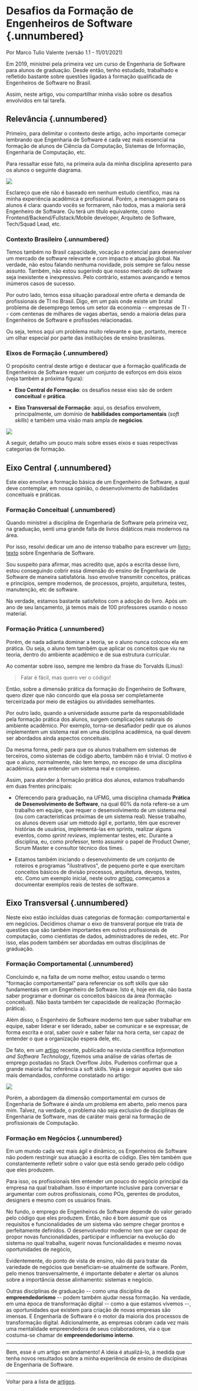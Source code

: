 # Desafios da Formação de Engenheiros de Software {.unnumbered}

Por Marco Tulio Valente (versão 1.1 - 11/01/2021)

Em 2019, ministrei pela primeira vez um curso de Engenharia de 
Software para alunos de graduação. Desde então, tenho estudado, 
trabalhado e refletido bastante sobre questões ligadas à formação 
qualificada de Engenheiros de Software no Brasil.

Assim, neste artigo, vou compartilhar minha visão sobre os desafios 
envolvidos em tal tarefa.

## Relevância {.unnumbered}

Primeiro, para delimitar o contexto deste artigo, acho importante 
começar lembrando que Engenharia de Software é cada vez mais essencial 
na formação de alunos de Ciência da Computação, Sistemas de 
Informação, Engenharia de Computação, etc.

Para ressaltar esse fato, na primeira aula da minha disciplina apresento 
para os alunos o seguinte diagrama.

![](./figs/desafios-engsoft.png)

Esclareço que ele não é baseado em nenhum estudo científico, mas 
na minha experiência acadêmica e profissional. Porém, a mensagem 
para os alunos é clara: quando vocês se formarem, não todos, mas a 
maioria será Engenheiro de Software. Ou terá um título equivalente, 
como Frontend/Backend/Fullstack/Mobile developer, Arquiteto de 
Software, Tech/Squad Lead, etc.

### Contexto Brasileiro {.unnumbered}

Temos também no Brasil capacidade, vocação e potencial para 
desenvolver um mercado de software relevante e com impacto 
e atuação global. Na verdade, não estou falando nenhuma 
novidade, pois sempre se falou nesse assunto. Também, não estou 
sugerindo que nosso mercado de software seja inexistente e 
inexpressivo. Pelo contrário, estamos avançando e temos 
inúmeros casos de sucesso. 

Por outro lado, temos essa situação paradoxal entre oferta e
demanda de profissionais de TI no Brasil. Digo, em um país onde
existe um brutal problema de desemprego temos um setor da 
economia -- empresas de TI -- com centenas de milhares de 
vagas abertas, sendo a maioria delas para Engenheiros de
Software e profissões relacionadas.

Ou seja, temos aqui um problema muito relevante e que, portanto,
merece um olhar especial por parte das instituições de ensino 
brasileiras.

### Eixos de Formação {.unnumbered}

O propósito central deste artigo é destacar 
que a formação qualificada de Engenheiros de Software requer 
um conjunto de esforços em dois eixos (veja também a próxima figura):

* **Eixo Central de Formação**: os desafios nesse eixo são de ordem 
**conceitual** e **prática**.

* **Eixo Transversal de Formação**: aqui, os desafios envolvem,
principalmente, um domínio de **habilidades comportamentais** 
(*soft skills*) e também uma visão mais ampla de 
**negócios**.

![](./figs/eixos-formacao-es.jpg)

A seguir, detalho um pouco mais sobre esses eixos e suas 
respectivas categorias de formação.

## Eixo Central {.unnumbered}

Este eixo envolve a formação básica de um Engenheiro de Software,
a qual deve contemplar, em nossa opinião, o desenvolvimento de
habilidades conceituais e práticas.

### Formação Conceitual {.unnumbered}

Quando ministrei a disciplina de Engenharia de Software pela 
primeira vez, na graduação, senti uma grande falta de livros 
didáticos mais modernos na área. 

Por isso, resolvi dedicar um ano de intenso trabalho para escrever 
um [livro-texto](https://engsoftmoderna.info/) sobre Engenharia 
de Software.

Sou suspeito para afirmar, mas acredito que, após a escrita desse 
livro, estou conseguindo cobrir essa dimensão do ensino de 
Engenharia de Software de maneira satisfatória. Isso envolve transmitir 
conceitos, práticas e princípios, sempre modernos, de processos, 
projeto, arquitetura, testes, manutenção, etc de software.

Na verdade, estamos bastante satisfeitos com a adoção do livro.
Após um ano de seu lançamento, já temos mais de 100 professores
usando o nosso material.

### Formação Prática {.unnumbered}

Porém, de nada adianta dominar a teoria, se o aluno nunca colocou 
ela em prática. Ou seja, o aluno tem também que aplicar os conceitos
que viu na teoria, dentro do ambiente acadêmico e de sua estrutura 
curricular.

Ao comentar sobre isso, sempre me lembro da frase do Torvalds (Linus):

> Falar é fácil, mas quero ver o código!

Então, sobre a dimensão prática da formação do Engenheiro de 
Software, quero dizer que não concordo que ela possa ser completamente 
terceirizada por meio de estágios ou atividades semelhantes.

Por outro lado, quando a universidade assume parte da 
responsabilidade pela formação prática dos alunos, surgem complicações 
naturais do ambiente acadêmico. Por exemplo, torna-se desafiador pedir que os alunos 
implementem um sistema real em uma disciplina acadêmica, na qual 
devem ser abordados ainda aspectos conceituais.

Da mesma forma, pedir para que os alunos trabalhem em sistemas de 
terceiros, como sistemas de código aberto, também não é trivial. O motivo 
é que o aluno, normalmente, não tem tempo, no escopo de uma disciplina 
acadêmica, para entender um sistema real e complexo.

Assim, para atender à formação prática dos alunos, estamos trabalhando 
em duas frentes principais:

* Oferecendo para graduação, na UFMG, uma disciplina chamada **Prática de 
Desenvolvimento de Software**, na qual 60% da nota refere-se a um trabalho
em equipe, que requer o desenvolvimento de um sistema real (ou com 
características próximas de um sistema real). Nesse trabalho,
os alunos devem usar um método ágil e, portanto, têm que escrever 
histórias de usuários, implementá-las em sprints, realizar alguns 
eventos, como *sprint reviews*, implementar testes, etc. 
Durante a disciplina, eu, como professor, tento assumir o papel de 
Product Owner, Scrum Master e consultor técnico dos times.

* Estamos também iniciando o desenvolvimento de um conjunto de 
roteiros e programas "ilustrativos", de pequeno porte e que 
exercitam conceitos básicos de divisão processos, arquitetura, devops,
testes, etc. Como um exemplo inicial, neste outro 
[artigo](https://engsoftmoderna.info/artigos/exemplos-teste.html), 
começamos a documentar exemplos reais de testes de software.

## Eixo Transversal {.unnumbered}

Neste eixo estão incluídas duas categorias de formação:
comportamental e em negócios. Decidimos chamar o eixo de transveral 
porque ele trata de questões que são também importantes em outros 
profissionais de computação, como cientistas de dados, 
administradores de redes, etc. Por isso, elas podem também
ser abordadas em outras disciplinas de graduação.

### Formação Comportamental {.unnumbered}

Concluindo e, na falta de um nome melhor, estou usando o termo "formação 
comportamental" para referenciar os soft skills que são fundamentais 
em um Engenheiro de Software. Isto é, hoje em dia, não basta saber programar 
e dominar os conceitos básicos da área (formação conceitual). Não basta 
também ter capacidade de realização (formação prática).

Além disso, o Engenheiro de Software moderno tem que saber trabalhar em 
equipe, saber liderar e ser liderado, saber se comunicar e se expressar, 
de forma escrita e oral, saber ouvir e saber falar na hora certa, 
ser capaz de entender o que a organização espera dele, etc. 

De fato, em um [artigo](https://homepages.dcc.ufmg.br/~mtov/pub/2020-ist-skills.pdf) 
recente, publicado na revista científica *Information and Software Technology*,
fizemos uma análise de várias ofertas de emprego
postadas no Stack Overflow Jobs. Pudemos confirmar que a grande 
maioria faz referência a soft skills. Veja a seguir aqueles que são 
mais demandados, conforme constatado no artigo:

![](./figs/soft-skills.jpg)

Porém, a abordagem da dimensão comportamental em cursos de Engenharia 
de Software é ainda um problema em aberto, pelo menos para mim. Talvez, 
na verdade, o problema não seja exclusivo de disciplinas de Engenharia 
de Software, mas de caráter mais geral na formação de profissionais 
de Computação.

### Formação em Negócios {.unnumbered}

Em um mundo cada vez mais ágil e dinâmico, os Engenheiros de Software
não podem restringir sua atuação à escrita de código. Eles têm também
que constantemente refletir sobre o valor que está sendo gerado pelo
código que eles produzem. 

Para isso, os profissionais têm entender um pouco do negócio principal 
da empresa na qual trabalham. Isso é importante inclusive para conversar 
e argumentar com outros profissionais, como POs, gerentes de produtos,
designers e mesmo com os usuários finais.

No fundo, o emprego de Engenheiros de Software depende do 
valor gerado pelo código que eles produzem. Então, não é bom assumir 
que os requisitos e funcionalidades de um sistema vão sempre chegar 
prontos e perfeitamente definidos. O desenvolvedor moderno tem que ser 
capaz de propor novas funcionalidades, participar e influenciar na 
evolução do sistema no qual trabalha, sugerir novas funcionalidades 
e mesmo novas oportunidades de negócio,

Evidentemente, do ponto de vista de ensino, não dá para tratar da 
variedade de negócios que beneficiam-se atualmente de software. 
Porém, pelo menos transversalmente, é importante debater e alertar 
os alunos sobre a importância desse alinhamento: sistemas e negócio.

Outras disciplinas de graduação -- como uma disciplina de 
**empreendedorismo** -- podem também ajudar nessa formação.
Na verdade, em uma época de transformação digital -- como a que 
estamos vivemos --, as oportunidades que existem para criação de
novas empresas são imensas. E Engenharia de Software é o motor 
da maioria dos processos de transformação digital. Adicionalmente, 
as empresas cobram cada vez mais uma mentalidade empreendedora 
de seus colaboradores, via o que costuma-se chamar de
**empreendedorismo interno**.

* * *

Bem, esse é um artigo em andamento! A ideia é atualizá-lo, 
à medida que tenha novos resultados sobre a minha experiência 
de ensino de discipinas de Engenharia de Software.

* * *


Voltar para a lista de [artigos](./artigos.html).
